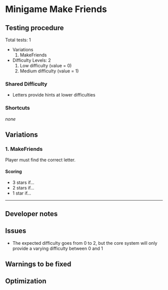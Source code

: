 # Minigame Make Friends

## Testing procedure
Total tests: 1
- Variations
	1. MakeFriends
- Difficulty Levels: 2
	1. Low difficulty (value = 0)
	2. Medium difficulty (value = 1)

### Shared Difficulty
- Letters provide hints at lower difficulties

### Shortcuts
_none_

## Variations

### 1. MakeFriends
Player must find the correct letter.

#### Scoring
- 3 stars if...
- 2 stars if...
- 1 star if...
---
## Developer notes

## Issues
- The expected difficulty goes from 0 to 2, but the core system will only provide a varying difficulty between 0 and 1

## Warnings to be fixed

## Optimization
